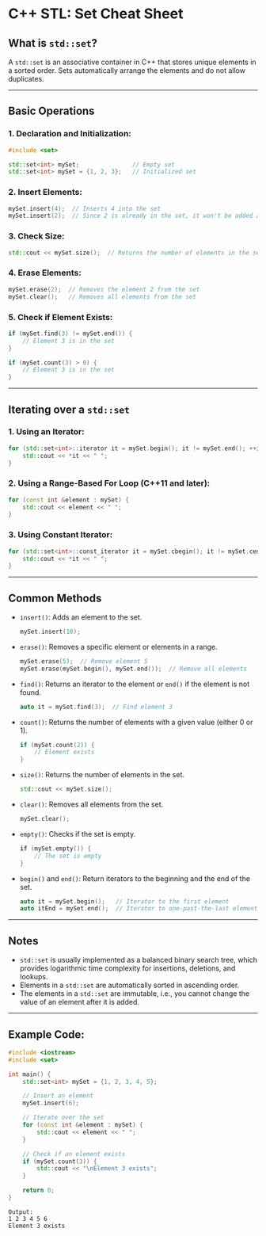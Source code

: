 
# C++ STL: Set Cheat Sheet

## What is `std::set`?

A `std::set` is an associative container in C++ that stores unique elements in a sorted order. Sets automatically arrange the elements and do not allow duplicates.

---

## Basic Operations

### 1. Declaration and Initialization:
```cpp
#include <set>

std::set<int> mySet;               // Empty set
std::set<int> mySet = {1, 2, 3};   // Initialized set
```

### 2. Insert Elements:
```cpp
mySet.insert(4);  // Inserts 4 into the set
mySet.insert(2);  // Since 2 is already in the set, it won't be added again
```

### 3. Check Size:
```cpp
std::cout << mySet.size();  // Returns the number of elements in the set
```

### 4. Erase Elements:
```cpp
mySet.erase(2);  // Removes the element 2 from the set
mySet.clear();   // Removes all elements from the set
```

### 5. Check if Element Exists:
```cpp
if (mySet.find(3) != mySet.end()) {
    // Element 3 is in the set
}

if (mySet.count(3) > 0) {
    // Element 3 is in the set
}
```

---

## Iterating over a `std::set`

### 1. Using an Iterator:
```cpp
for (std::set<int>::iterator it = mySet.begin(); it != mySet.end(); ++it) {
    std::cout << *it << " ";
}
```

### 2. Using a Range-Based For Loop (C++11 and later):
```cpp
for (const int &element : mySet) {
    std::cout << element << " ";
}
```

### 3. Using Constant Iterator:
```cpp
for (std::set<int>::const_iterator it = mySet.cbegin(); it != mySet.cend(); ++it) {
    std::cout << *it << " ";
}
```

---

## Common Methods

- `insert()`: Adds an element to the set.
  ```cpp
  mySet.insert(10);
  ```
  
- `erase()`: Removes a specific element or elements in a range.
  ```cpp
  mySet.erase(5);  // Remove element 5
  mySet.erase(mySet.begin(), mySet.end());  // Remove all elements
  ```
  
- `find()`: Returns an iterator to the element or `end()` if the element is not found.
  ```cpp
  auto it = mySet.find(3);  // Find element 3
  ```
  
- `count()`: Returns the number of elements with a given value (either 0 or 1).
  ```cpp
  if (mySet.count(2)) {
      // Element exists
  }
  ```

- `size()`: Returns the number of elements in the set.
  ```cpp
  std::cout << mySet.size();
  ```

- `clear()`: Removes all elements from the set.
  ```cpp
  mySet.clear();
  ```

- `empty()`: Checks if the set is empty.
  ```cpp
  if (mySet.empty()) {
      // The set is empty
  }
  ```

- `begin()` and `end()`: Return iterators to the beginning and the end of the set.
  ```cpp
  auto it = mySet.begin();   // Iterator to the first element
  auto itEnd = mySet.end();  // Iterator to one-past-the-last element
  ```

---

## Notes
- `std::set` is usually implemented as a balanced binary search tree, which provides logarithmic time complexity for insertions, deletions, and lookups.
- Elements in a `std::set` are automatically sorted in ascending order.
- The elements in a `std::set` are immutable, i.e., you cannot change the value of an element after it is added.

---

## Example Code:
```cpp
#include <iostream>
#include <set>

int main() {
    std::set<int> mySet = {1, 2, 3, 4, 5};

    // Insert an element
    mySet.insert(6);

    // Iterate over the set
    for (const int &element : mySet) {
        std::cout << element << " ";
    }

    // Check if an element exists
    if (mySet.count(3)) {
        std::cout << "\nElement 3 exists";
    }

    return 0;
}
```

```
Output:
1 2 3 4 5 6 
Element 3 exists
```
